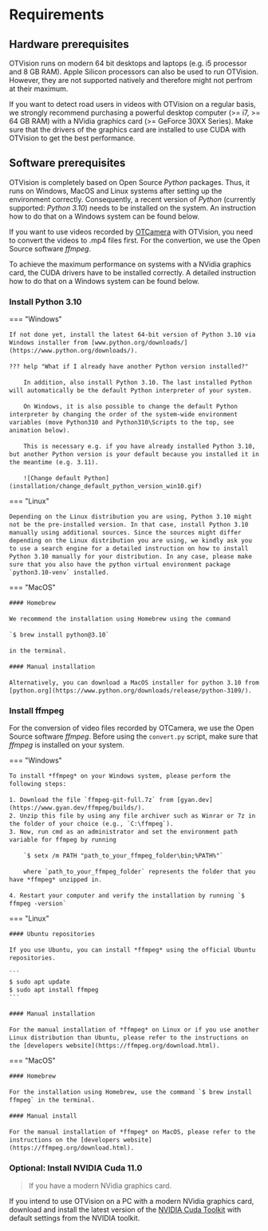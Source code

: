 # Requirements

## Hardware prerequisites

OTVision runs on modern 64 bit desktops and laptops (e.g. i5 processor and 8 GB RAM). Apple Silicon processors can also be used to run OTVision. However, they are not supported natively and therefore might not perfrom at their maximum.

If you want to detect road users in videos with OTVision on a regular basis, we strongly recommend purchasing a powerful desktop computer (>= i7, >= 64 GB RAM) with a NVidia graphics card (>= GeForce 30XX Series). Make sure that the drivers of the graphics card are installed to use CUDA with OTVision to get the best performance.

## Software prerequisites

OTVision is completely based on Open Source *Python* packages. Thus, it runs on Windows, MacOS and Linux systems after setting up the environment correctly. Consequently, a recent version of *Python* (currently supported: *Python 3.10*) needs to be installed on the system. An instruction how to do that on a Windows system can be found below.

If you want to use videos recorded by [OTCamera](OTCamera/index) with OTVision, you need to convert the videos to .mp4 files first. For the convertion, we use the Open Source software *ffmpeg*.

To achieve the maximum performance on systems with a NVidia graphics card, the CUDA drivers have to be installed correctly. A detailed instruction how to do that on a Windows system can be found below.

### Install Python 3.10

=== "Windows"

    If not done yet, install the latest 64-bit version of Python 3.10 via Windows installer from [www.python.org/downloads/](https://www.python.org/downloads/).

    ??? help "What if I already have another Python version installed?"

        In addition, also install Python 3.10. The last installed Python will automatically be the default Python interpreter of your system.

        On Windows, it is also possible to change the default Python interpreter by changing the order of the system-wide environment variables (move Python310 and Python310\Scripts to the top, see animation below).

        This is necessary e.g. if you have already installed Python 3.10, but another Python version is your default because you installed it in the meantime (e.g. 3.11).

        ![Change default Python](installation/change_default_python_version_win10.gif)

=== "Linux"

    Depending on the Linux distribution you are using, Python 3.10 might not be the pre-installed version. In that case, install Python 3.10 manually using additional sources. Since the sources might differ depending on the Linux distribution you are using, we kindly ask you to use a search engine for a detailed instruction on how to install Python 3.10 manually for your distribution. In any case, please make sure that you also have the python virtual environment package `python3.10-venv` installed.

=== "MacOS"

    #### Homebrew

    We recommend the installation using Homebrew using the command 
    
    `$ brew install python@3.10` 
    
    in the terminal.

    #### Manual installation

    Alternatively, you can download a MacOS installer for python 3.10 from [python.org](https://www.python.org/downloads/release/python-3109/).

### Install ffmpeg

For the conversion of video files recorded by OTCamera, we use the Open Source software *ffmpeg*. Before using the `convert.py` script, make sure that *ffmpeg* is installed on your system.

=== "Windows"

    To install *ffmpeg* on your Windows system, please perform the following steps:
    
    1. Download the file `ffmpeg-git-full.7z` from [gyan.dev](https://www.gyan.dev/ffmpeg/builds/).  
    2. Unzip this file by using any file archiver such as Winrar or 7z in the folder of your choice (e.g., `C:\ffmpeg`).
    3. Now, run cmd as an administrator and set the environment path variable for ffmpeg by running 
    
        `$ setx /m PATH "path_to_your_ffmpeg_folder\bin;%PATH%"`
        
        where `path_to_your_ffmpeg_folder` represents the folder that you have *ffmpeg* unzipped in.
    
    4. Restart your computer and verify the installation by running `$ ffmpeg -version`

=== "Linux"

    #### Ubuntu repositories

    If you use Ubuntu, you can install *ffmpeg* using the official Ubuntu repositories.

    ```
    $ sudo apt update
    $ sudo apt install ffmpeg
    ``` 

    #### Manual installation

    For the manual installation of *ffmpeg* on Linux or if you use another Linux distribution than Ubuntu, please refer to the instructions on the [developers website](https://ffmpeg.org/download.html).

=== "MacOS"

    #### Homebrew

    For the installation using Homebrew, use the command `$ brew install ffmpeg` in the terminal.

    #### Manual install

    For the manual installation of *ffmpeg* on MacOS, please refer to the instructions on the [developers website](https://ffmpeg.org/download.html).

### Optional: Install NVIDIA Cuda 11.0

> If you have a modern NVidia graphics card.

If you intend to use OTVision on a PC with a modern NVidia graphics card, download and install the latest version of the [NVIDIA Cuda Toolkit](https://developer.nvidia.com/cuda-downloads) with default settings from the NVIDIA toolkit.
